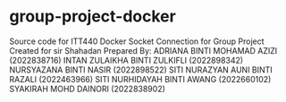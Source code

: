 # group-project-docker
Source code for ITT440 Docker Socket Connection for Group Project
Created for sir Shahadan
Prepared By:
ADRIANA BINTI MOHAMAD AZIZI (2022838716)
INTAN ZULAIKHA BINTI ZULKIFLI (2022898342)
NURSYAZANA BINTI NASIR (2022898522)
SITI NURAZYAN AUNI BINTI RAZALI (2022463966)
SITI NURHIDAYAH BINTI AWANG (2022660102)
SYAKIRAH MOHD DAINORI (2022838902)

